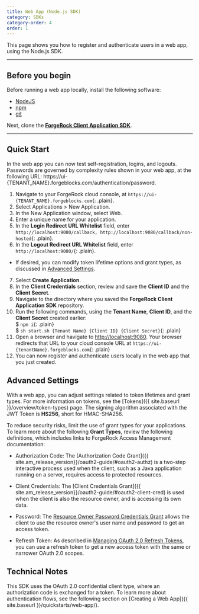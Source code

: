 ```yaml
---
title: Web App (Node.js SDK)
category: SDKs
category-order: 4
order: 1
---
```



This page shows you how to register and authenticate users in a web app, using
the Node.js SDK.

---

## Before you begin
Before running a web app locally, install the following software:

* [NodeJS](https://nodejs.org/en/download/)
* [npm](https://www.npmjs.com/get-npm)
* [git](https://help.github.com/articles/set-up-git/)

Next, clone the [**ForgeRock Client Application SDK**](https://github.com/ForgeCloud/app-sdk).


[comment]: <> (Doc issue: https://trello.com/c/x06tXuL2 , also: You can then set up access to a ForgeRock cloud console. To set one up, follow [link to TBD procedure])

---

## Quick Start

In the web app you can now test self-registration, logins, and logouts. Passwords
are governed by complexity rules shown in your web app, at the following URL:
https://ui-{TENANT_NAME}.forgeblocks.com/authentication/password.

1. Navigate to your ForgeRock cloud console, at `https://ui-{TENANT_NAME}.forgeblocks.com`{: .plain}.
2. Select Applications > New Application.
3. In the New Application window, select Web.
4. Enter a unique name for your application.
5. In the **Login Redirect URL Whitelist** field, enter `http://localhost:9080/callback, http://localhost:9080/callback/non-hosted`{: .plain}.
6. In the **Logout Redirect URL Whitelist** field, enter `http://localhost:9080/`{: .plain}.
* If desired, you can modify token lifetime options and grant types, as discussed in
[Advanced Settings](#advanced.settings).
7. Select **Create Application**.
8. In the **Client Credentials** section, review and save the **Client ID** and the **Client Secret**.
9. Navigate to the directory where you saved the **ForgeRock Client Application SDK**
repository.
10. Run the following commands, using the **Tenant Name**, **Client ID**, and the
**Client Secret** created earlier:<br>
 $ ``` npm i ```{: .plain}  
 $ ``` sh start.sh {Tenant Name} {Client ID} {Client Secret} ```{: .plain}
11. Open a browser and havigate to [http://localhost:9080](http://localhost:9080).
Your browser redirects that URL to your cloud console URL at `https://ui-{tenantName}.forgeblocks.com`{: .plain}
12. You can now register and authenticate users locally in the web app that you just created.

<a name="advanced.settings"></a>
## Advanced Settings

With a web app, you can adjust settings related to token lifetimes
and grant types. For more information on tokens, see the
[Tokens]({{ site.baseurl }}/overview/token-types) page. The signing algorithm associated with the JWT Token is **HS256**, short for HMAC-SHA256.

To reduce security risks, limit the use of grant types for your applications. To learn more about the following **Grant Types**, review the following definitions, which includes links to ForgeRock Access Management documentation:

* Authorization Code: The [Authorization Code Grant]({{ site.am_release_version}}/oauth2-guide/#oauth2-authz) is a two-step interactive process used when the client, such as a Java application running on a server, requires access to protected resources.  

* Client Credentials: The [Client Credentials Grant]({{ site.am_release_version}}/oauth2-guide/#oauth2-client-cred)
is used when the client is also the resource owner, and is accessing its own data.  

* Password: The [Resource Owner Password Credentials Grant]({{site.am_release_version}}/oauth2-guide/#oauth2-ropc)
allows the client to use the resource owner's user name and password to get an access token.

* Refresh Token: As described in [Managing OAuth 2.0 Refresh Tokens]({{site.am_release_version}}/oauth2-guide/index.html#oauth2-refresh-tokens),
you can use a refresh token to get a new access token with the same or narrower OAuth 2.0 scopes.

## Technical Notes

This SDK uses the OAuth 2.0 confidential client type, where an
authorization code is exchanged for a token. To learn more about authentication
flows, see the following section on [Creating a Web App]({{ site.baseurl }}/quickstarts/web-app/).
